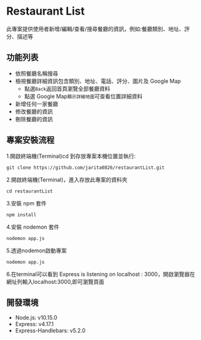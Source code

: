 # Restaurant List
此專案提供使用者新增/編輯/查看/搜尋餐廳的資訊，例如:餐廳類別、地址、評分、描述等

## 功能列表
- 依照餐廳名稱搜尋
- 檢視餐廳詳細資訊包含類別、地址、電話、評分、圖片及 Google Map
  - 點選`Back`返回首頁瀏覽全部餐廳資料
  - 點選 Google Map`顯示詳細地圖`可查看位置詳細資料
- 新增任何一家餐廳
- 修改餐廳的資訊
- 刪除餐廳的資訊

## 專案安裝流程
1.開啟終端機(Terminal)cd 到存放專案本機位置並執行:
```
git clone https://github.com/jarita0826/restaurantList.git
```
2.開啟終端機(Terminal)，進入存放此專案的資料夾
```
cd restaurantList
```
3.安裝 npm 套件
```
npm install  
```
4.安裝 nodemon 套件
```
nodemon app.js 
```
5.透過nodemon啟動專案
```
nodemon app.js
```
6.在terminal可以看到 Express is listening on localhost : 3000，開啟瀏覽器在網址列輸入localhost:3000,即可瀏覽頁面

## 開發環境
- Node.js: v10.15.0
- Express: v4.17.1
- Express-Handlebars: v5.2.0


